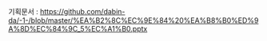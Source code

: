 기획문서 : https://github.com/dabin-da/-1-/blob/master/%EA%B2%8C%EC%9E%84%20%EA%B8%B0%ED%9A%8D%EC%84%9C_5%EC%A1%B0.pptx
